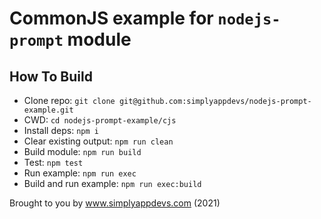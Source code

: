 # CommonJS example for `nodejs-prompt` module

## How To Build

* Clone repo: `git clone git@github.com:simplyappdevs/nodejs-prompt-example.git`
* CWD: `cd nodejs-prompt-example/cjs`
* Install deps: `npm i`
* Clear existing output: `npm run clean`
* Build module: `npm run build`
* Test: `npm test`
* Run example: `npm run exec`
* Build and run example: `npm run exec:build`

Brought to you by www.simplyappdevs.com (2021)
